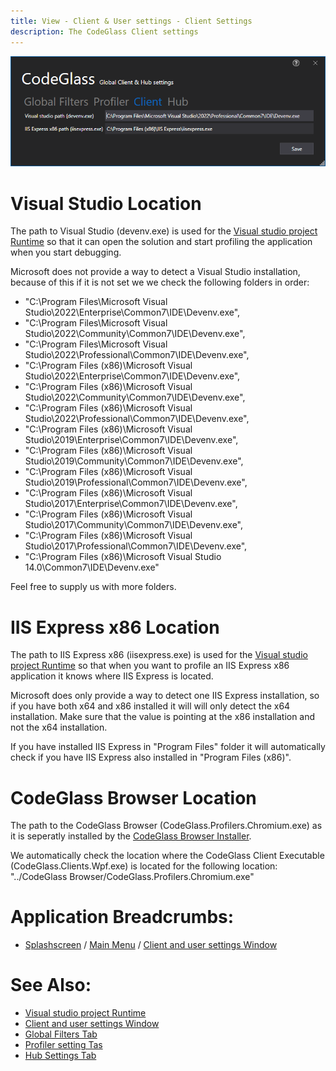 ```yaml
---
title: View - Client & User settings - Client Settings 
description: The CodeGlass Client settings 
---
```

![assets/img/ClientUserSettingsWindow/ClientSettings.png](../../../assets/img/ClientUserSettingsWindow/ClientSettings.png)

# Visual Studio Location
The path to Visual Studio (devenv.exe) is used for the [Visual studio project Runtime](../../features/supportedruntimes.md#visual-studio-solution) so that it can open the solution and start profiling the application when you start debugging.

Microsoft does not provide a way to detect a Visual Studio installation, because of this if it is not set we we check the following folders in order:

- "C:\Program Files\Microsoft Visual Studio\2022\Enterprise\Common7\IDE\Devenv.exe",
- "C:\Program Files\Microsoft Visual Studio\2022\Community\Common7\IDE\Devenv.exe",
- "C:\Program Files\Microsoft Visual Studio\2022\Professional\Common7\IDE\Devenv.exe",
- "C:\Program Files (x86)\Microsoft Visual Studio\2022\Enterprise\Common7\IDE\Devenv.exe",
- "C:\Program Files (x86)\Microsoft Visual Studio\2022\Community\Common7\IDE\Devenv.exe",
- "C:\Program Files (x86)\Microsoft Visual Studio\2022\Professional\Common7\IDE\Devenv.exe",
- "C:\Program Files (x86)\Microsoft Visual Studio\2019\Enterprise\Common7\IDE\Devenv.exe",
- "C:\Program Files (x86)\Microsoft Visual Studio\2019\Community\Common7\IDE\Devenv.exe",
- "C:\Program Files (x86)\Microsoft Visual Studio\2019\Professional\Common7\IDE\Devenv.exe",
- "C:\Program Files (x86)\Microsoft Visual Studio\2017\Enterprise\Common7\IDE\Devenv.exe",
- "C:\Program Files (x86)\Microsoft Visual Studio\2017\Community\Common7\IDE\Devenv.exe",
- "C:\Program Files (x86)\Microsoft Visual Studio\2017\Professional\Common7\IDE\Devenv.exe",
- "C:\Program Files (x86)\Microsoft Visual Studio 14.0\Common7\IDE\Devenv.exe"

Feel free to supply us with more folders.

# IIS Express x86 Location
The path to IIS Express x86 (iisexpress.exe) is used for the [Visual studio project Runtime](../../features/supportedruntimes.md#visual-studio-solution) so that when you want to profile an IIS Express x86 application it knows where IIS Express is located.

Microsoft does only provide a way to detect one IIS Express installation, so if you have both x64 and x86 installed it will will only detect the x64 installation.
Make sure that the value is pointing at the x86 installation and not the x64 installation.

If you have installed IIS Express in "Program Files" folder it will automatically check if you have IIS Express also installed in "Program Files (x86)".

# CodeGlass Browser Location
The path to the CodeGlass Browser (CodeGlass.Profilers.Chromium.exe) as it is seperatly installed by the [CodeGlass Browser Installer](https://github.com/CodeGlassDotIO/CodeGlassDotIO/releases).

We automatically check the  location where the CodeGlass Client Executable (CodeGlass.Clients.Wpf.exe) is located for the following location: "../CodeGlass Browser/CodeGlass.Profilers.Chromium.exe"



# Application Breadcrumbs: 
- [Splashscreen](../Splashscreen.md) / [Main Menu](../mainwindow.md) / [Client and user settings Window](../clientusersettingswindow.md)


# See Also:
 - [Visual studio project Runtime](../../features/supportedruntimes.md#visual-studio-solution)
 - [Client and user settings Window](../clientusersettingswindow.md)
 - [Global Filters Tab](globalfilters.md)
 - [Profiler setting Tas](profilingsettings.md)
 - [Hub Settings Tab](HubSettings.md)
